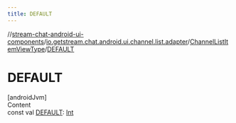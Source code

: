 ```yaml
---
title: DEFAULT
---
```

//[stream-chat-android-ui-components](../../../index.md)/[io.getstream.chat.android.ui.channel.list.adapter](../index.md)/[ChannelListItemViewType](index.md)/[DEFAULT](DEFAULT.md)



# DEFAULT  
[androidJvm]  
Content  
const val [DEFAULT](DEFAULT.md): [Int](https://kotlinlang.org/api/latest/jvm/stdlib/kotlin/-int/index.html)  



